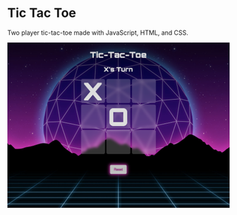 # Tic Tac Toe

Two player tic-tac-toe made with JavaScript, HTML, and CSS.

![](./assets/tic-tac-toe.png)
